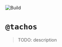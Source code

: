 ![Build](https://github.com/jimmy-guzman/tachos/workflows/build/badge.svg)

# `@tachos`

> TODO: description
